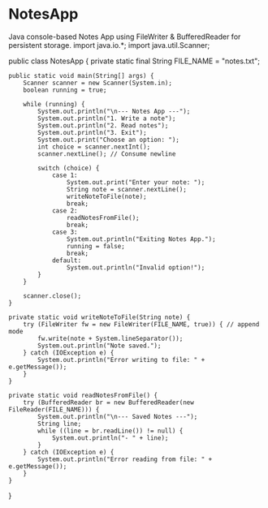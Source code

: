 # NotesApp
Java console-based Notes App using FileWriter &amp; BufferedReader for persistent storage.
import java.io.*;
import java.util.Scanner;

public class NotesApp {
    private static final String FILE_NAME = "notes.txt";

    public static void main(String[] args) {
        Scanner scanner = new Scanner(System.in);
        boolean running = true;

        while (running) {
            System.out.println("\n--- Notes App ---");
            System.out.println("1. Write a note");
            System.out.println("2. Read notes");
            System.out.println("3. Exit");
            System.out.print("Choose an option: ");
            int choice = scanner.nextInt();
            scanner.nextLine(); // Consume newline

            switch (choice) {
                case 1:
                    System.out.print("Enter your note: ");
                    String note = scanner.nextLine();
                    writeNoteToFile(note);
                    break;
                case 2:
                    readNotesFromFile();
                    break;
                case 3:
                    System.out.println("Exiting Notes App.");
                    running = false;
                    break;
                default:
                    System.out.println("Invalid option!");
            }
        }

        scanner.close();
    }

    private static void writeNoteToFile(String note) {
        try (FileWriter fw = new FileWriter(FILE_NAME, true)) { // append mode
            fw.write(note + System.lineSeparator());
            System.out.println("Note saved.");
        } catch (IOException e) {
            System.out.println("Error writing to file: " + e.getMessage());
        }
    }

    private static void readNotesFromFile() {
        try (BufferedReader br = new BufferedReader(new FileReader(FILE_NAME))) {
            System.out.println("\n--- Saved Notes ---");
            String line;
            while ((line = br.readLine()) != null) {
                System.out.println("- " + line);
            }
        } catch (IOException e) {
            System.out.println("Error reading from file: " + e.getMessage());
        }
    }
}

